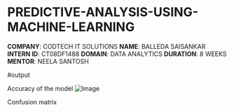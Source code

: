 # PREDICTIVE-ANALYSIS-USING-MACHINE-LEARNING
**COMPANY**: CODTECH IT SOLUTIONS
**NAME**: BALLEDA SAISANKAR
**INTERN ID**: CT08DF1488
**DOMAIN**: DATA ANALYTICS
**DURATION**: 8 WEEKS
**MENTOR**: NEELA SANTOSH


#output

Accuracy of the model
![Image](https://github.com/user-attachments/assets/96279bf5-9ef2-418e-ad22-b0b950d1cb15)


Confusion matrix
